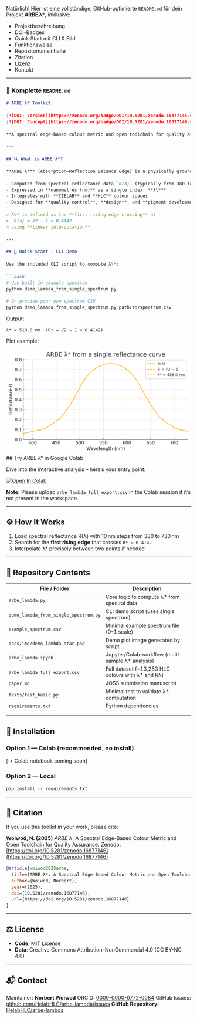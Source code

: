 Natürlich! Hier ist eine vollständige, GitHub-optimierte `README.md` für dein Projekt **ARBE λ\***, inklusive:

* Projektbeschreibung
* DOI-Badges
* Quick Start mit CLI & Bild
* Funktionsweise
* Repositoriumsinhalte
* Zitation
* Lizenz
* Kontakt

---

### 📄 Komplette `README.md`

````md
# ARBE λ* Toolkit

[![DOI: Version](https://zenodo.org/badge/DOI/10.5281/zenodo.16877145.svg)](https://doi.org/10.5281/zenodo.16877145)
[![DOI: Concept](https://zenodo.org/badge/DOI/10.5281/zenodo.16877146.svg)](https://doi.org/10.5281/zenodo.16877146)

**A spectral edge-based colour metric and open toolchain for quality assurance in materials and pigments.**

---

## 🔍 What is ARBE λ*?

**ARBE λ*** (Absorption–Reflection Balance Edge) is a physically grounded scalar that describes the balance point between absorption and reflection of a colour sample in the visible spectrum.

- Computed from spectral reflectance data `R(λ)` (typically from 380 to 730 nm)
- Expressed in **nanometres (nm)** as a single index: **λ\***
- Integrates with **CIELAB** and **HLC** colour spaces
- Designed for **quality control**, **design**, and **pigment development**

> λ\* is defined as the **first rising edge crossing** at  
> `R(λ) = √2 − 1 ≈ 0.4142`  
> using **linear interpolation**.

---

## 🚀 Quick Start — CLI Demo

Use the included CLI script to compute λ\*:

```bash
# Use built-in example spectrum
python demo_lambda_from_single_spectrum.py

# Or provide your own spectrum CSV
python demo_lambda_from_single_spectrum.py path/to/spectrum.csv
````

Output:

```
λ* ≈ 510.0 nm  (R* = √2 − 1 ≈ 0.4142)
```

Plot example:

![ARBE λ* demo: single-spectrum crossing](demo_lambda_star.png)##  Try ARBE λ* in Google Colab

Dive into the interactive analysis – here’s your entry point:

[![Open In Colab](https://colab.research.google.com/assets/colab-badge.svg)](https://colab.research.google.com/github/HelabHLC/arbe-lambda/blob/main/arbe_lambda_colab_demo.ipynb)

**Note:** Please upload `arbe_lambda_full_export.csv` in the Colab session if it’s not present in the workspace.



---

## ⚙️ How It Works

1. Load spectral reflectance R(λ) with 10 nm steps from 380 to 730 nm
2. Search for the **first rising edge** that crosses `R* ≈ 0.4142`
3. Interpolate λ\* precisely between two points if needed

---

## 📂 Repository Contents

| File / Folder                         | Description                                         |
| ------------------------------------- | --------------------------------------------------- |
| `arbe_lambda.py`                      | Core logic to compute λ\* from spectral data        |
| `demo_lambda_from_single_spectrum.py` | CLI demo script (uses single spectrum)              |
| `example_spectrum.csv`                | Minimal example spectrum file (0–1 scale)           |
| `docs/img/demo_lambda_star.png`       | Demo plot image generated by script                 |
| `arbe_lambda.ipynb`                   | Jupyter/Colab workflow (multi-sample λ\* analysis)  |
| `arbe_lambda_full_export.csv`         | Full dataset (\~13,283 HLC colours with λ\* and Rλ) |
| `paper.md`                            | JOSS submission manuscript                          |
| `tests/test_basic.py`                 | Minimal test to validate λ\* computation            |
| `requirements.txt`                    | Python dependencies                                 |

---

## 🧪 Installation

### Option 1 — Colab (recommended, no install)

\[→ Colab notebook coming soon]

### Option 2 — Local

```bash
pip install -r requirements.txt
```

---

## 🧬 Citation

If you use this toolkit in your work, please cite:

**Woiwod, N. (2025)**
*ARBE λ*: A Spectral Edge-Based Colour Metric and Open Toolchain for Quality Assurance.
Zenodo. [https://doi.org/10.5281/zenodo.16877146](https://doi.org/10.5281/zenodo.16877146)

```bibtex
@article{woiwod2025arbe,
  title={ARBE λ*: A Spectral Edge-Based Colour Metric and Open Toolchain for Quality Assurance},
  author={Woiwod, Norbert},
  year={2025},
  doi={10.5281/zenodo.16877146},
  url={https://doi.org/10.5281/zenodo.16877146}
}
```

---

## ⚖️ License

* **Code**: MIT License
* **Data**: Creative Commons Attribution–NonCommercial 4.0 (CC BY-NC 4.0)

---

## 📬 Contact

Maintainer: **Norbert Woiwod**
ORCID: [0009-0000-0772-0084](https://orcid.org/0009-0000-0772-0084)
GitHub Issues: [github.com/HelabHLC/arbe-lambda/issues](https://github.com/HelabHLC/arbe-lambda/issues)
**GitHub Repository:** [HelabHLC/arbe-lambda](https://github.com/HelabHLC/arbe-lambda)


